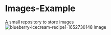 # Images-Example
A small repository to store images
![blueberry-icecream-recipe1-1652730148](https://user-images.githubusercontent.com/114991971/193801476-526e7f8d-ca18-47ff-b51c-2e8f5ecdf8e2.jpg)
Image

